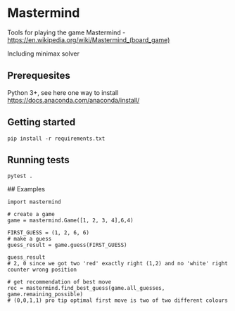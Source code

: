 # Mastermind

Tools for playing the game Mastermind - https://en.wikipedia.org/wiki/Mastermind_(board_game)

Including minimax solver

## Prerequesites

Python 3+, see here one way to install https://docs.anaconda.com/anaconda/install/

## Getting started

    pip install -r requirements.txt

## Running tests

    pytest .

## Examples

    import mastermind
    
    # create a game
    game = mastermind.Game([1, 2, 3, 4],6,4)

    FIRST_GUESS = (1, 2, 6, 6)
    # make a guess
    guess_result = game.guess(FIRST_GUESS)    

    guess_result
    # 2, 0 since we got two 'red' exactly right (1,2) and no 'white' right counter wrong position

    # get recommendation of best move
    rec = mastermind.find_best_guess(game.all_guesses, game.remaining_possible)
    # (0,0,1,1) pro tip optimal first move is two of two different colours